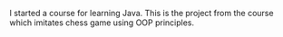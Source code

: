 I started a course for learning Java. This is the project from the course which imitates chess game using OOP principles.
